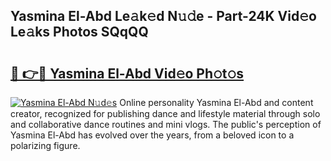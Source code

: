 ## Yasmina El-Abd Le𝚊k𝚎d N𝚞𝚍e - Part-24K Vid𝚎o Le𝚊ks Photos SQqQQ

# <h2><a href="http://fbc5jj.evod.top/?m=Yasmina+El-Abd">🔗 👉🔴 Yasmina El-Abd Vid𝚎o Ph𝚘t𝚘s</a></h2>

[![Yasmina El-Abd N𝚞d𝚎s](https://i.imgur.com/8V9OHl7.gif)](http://fbc5jj.evod.top/?m=Yasmina+El-Abd)
Online personality Yasmina El-Abd and content creator, recognized for publishing dance and lifestyle material through solo and collaborative dance routines and mini vlogs. The public's perception of Yasmina El-Abd has evolved over the years, from a beloved icon to a polarizing figure. 
